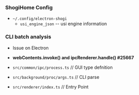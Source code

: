 ### ShogiHome Config

* `~/.config/electron-shogi`
    * `usi_engine_json` -- usi engine information


### CLI batch analysis

* Issue on Electron
* **webContents.invoke() and ipcRenderer.handle() #25667**


* `src/common/ipc/process.ts` // GUI type defnition
* `src/background/proc/args.ts` // CLI parse

* `src/renderer/index.ts` // Entry Point

